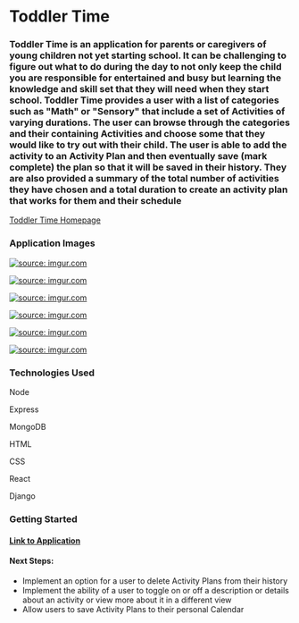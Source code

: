 <h1>Toddler Time</h1>
<h3>Toddler Time is an application for parents or caregivers of young children not yet starting school. It can be challenging to figure out what to do during the day to not only keep the child you are responsible for entertained and busy but learning the knowledge and skill set that they will need when they start school. Toddler Time provides a user with a list of categories such as "Math" or "Sensory" that include a set of Activities of varying durations. The user can browse through the categories and their containing Activities and choose some that they would like to try out with their child. The user is able to add the activity to an Activity Plan and then eventually save (mark complete) the plan so that it will be saved in their history. They are also provided a summary of the total number of activities they have chosen and a total duration to create an activity plan that works for them and their schedule</h3>

[Toddler Time Homepage](<paste link here>)

<h3>Application Images</h3>
  <p><a href="https://imgur.com/i8BKMwq"><img src="https://i.imgur.com/i8BKMwq.png" title="source: imgur.com" /></a></p>
  <p><a href="https://imgur.com/uCxq43O"><img src="https://i.imgur.com/uCxq43O.png" title="source: imgur.com" /></a></p>
  <p><a href="https://imgur.com/0njR944"><img src="https://i.imgur.com/0njR944.png" title="source: imgur.com" /></a></p>
  <p><a href="https://imgur.com/n7dhxxf"><img src="https://i.imgur.com/n7dhxxf.png" title="source: imgur.com" /></a></p>
  <p><a href="https://imgur.com/sEVuBs2"><img src="https://i.imgur.com/sEVuBs2.png" title="source: imgur.com" /></a></p>
  <p><a href="https://imgur.com/EzaREPJ"><img src="https://i.imgur.com/EzaREPJ.png" title="source: imgur.com" /></a></p>


<h3>Technologies Used</h3>
<p>Node</p>
<p>Express</p>
<p>MongoDB</p>
<p>HTML</p>
<p>CSS</p>
<p>React</p>
<p>Django</p>


<h3>Getting Started</h3>
<h4><a href=""> Link to Application</a></h4>

<h4>Next Steps:</h4>
  <ul>
    <li>Implement an option for a user to delete Activity Plans from their history</li>
    <li>Implement the ability of a user to toggle on or off a description or details about an activity or view more about it in a different view</li>
    <li>Allow users to save Activity Plans to their personal Calendar</li>
  </ul>